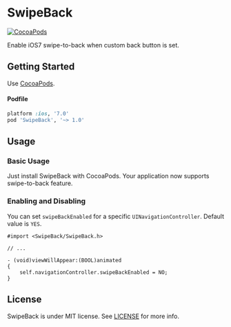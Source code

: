 SwipeBack
=========

[![CocoaPods](http://img.shields.io/cocoapods/v/SwipeBack.svg?style=flat)](http://cocoapods.org/?q=name%3ASwipeBack%20author%3Adevxoul)

Enable iOS7 swipe-to-back when custom back button is set.

Getting Started
---------------

Use [CocoaPods](http://cocoapods.org).

#### Podfile

```ruby
platform :ios, '7.0'
pod 'SwipeBack', '~> 1.0'
```

Usage
-----

### Basic Usage

Just install SwipeBack with CocoaPods. Your application now supports swipe-to-back feature.

### Enabling and Disabling

You can set `swipeBackEnabled` for a specific `UINavigationController`. Default value is `YES`.

```objc
#import <SwipeBack/SwipeBack.h>

// ...

- (void)viewWillAppear:(BOOL)animated
{
    self.navigationController.swipeBackEnabled = NO;
}
```

License
-------

SwipeBack is under MIT license. See [LICENSE](https://github.com/devxoul/SwipeBack/blob/master/LICENSE) for more info.
